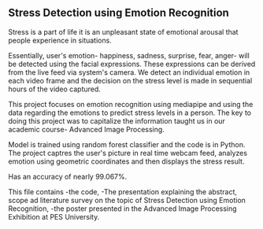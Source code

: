 ## Stress Detection using Emotion Recognition ##
Stress is a part of life it is an unpleasant state of emotional arousal that people experience in situations.

Essentially, user's emotion- happiness, sadness, surprise, fear, anger- will be detected using the facial expressions. These expressions can be derived from the live feed via system's camera.
We detect an individual emotion in each video frame and the decision on the stress level is made in sequential hours of the video captured. 

This project focuses on emotion recognition using mediapipe and using the data regarding the emotions to predict stress levels in a person. The key to doing this project was to capitalize the information taught us in our academic course- Advanced Image Processing. 

Model is trained using random forest classifier and the code is in Python. The project captres the user's picture in real time webcam feed, analyzes emotion using geometric coordinates and then displays the stress result.

Has an accuracy of nearly 99.067%.

This file contains 
-the code,
-The presentation explaining the abstract, scope ad literature survey on the topic of Stress Detection using Emotion Recognition, 
-the poster presented in the Advanced Image Processing Exhibition at PES University.



